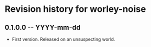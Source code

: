 # Revision history for worley-noise

## 0.1.0.0 -- YYYY-mm-dd

* First version. Released on an unsuspecting world.

